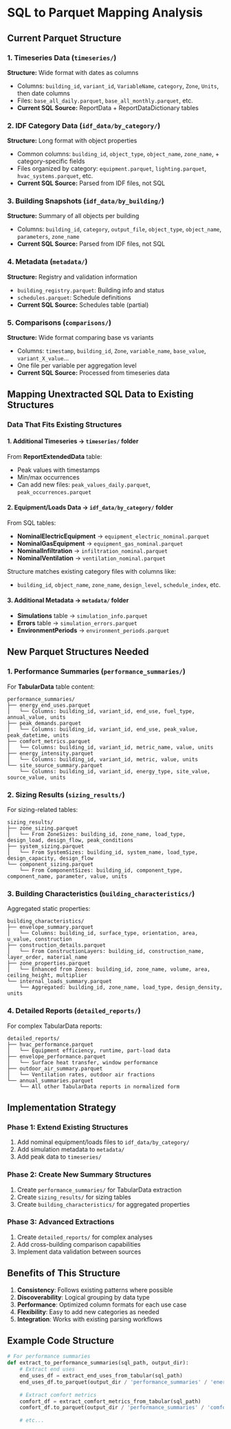 # SQL to Parquet Mapping Analysis

## Current Parquet Structure

### 1. **Timeseries Data** (`timeseries/`)
**Structure:** Wide format with dates as columns
- Columns: `building_id`, `variant_id`, `VariableName`, `category`, `Zone`, `Units`, then date columns
- Files: `base_all_daily.parquet`, `base_all_monthly.parquet`, etc.
- **Current SQL Source:** ReportData + ReportDataDictionary tables

### 2. **IDF Category Data** (`idf_data/by_category/`)
**Structure:** Long format with object properties
- Common columns: `building_id`, `object_type`, `object_name`, `zone_name`, + category-specific fields
- Files organized by category: `equipment.parquet`, `lighting.parquet`, `hvac_systems.parquet`, etc.
- **Current SQL Source:** Parsed from IDF files, not SQL

### 3. **Building Snapshots** (`idf_data/by_building/`)
**Structure:** Summary of all objects per building
- Columns: `building_id`, `category`, `output_file`, `object_type`, `object_name`, `parameters`, `zone_name`
- **Current SQL Source:** Parsed from IDF files, not SQL

### 4. **Metadata** (`metadata/`)
**Structure:** Registry and validation information
- `building_registry.parquet`: Building info and status
- `schedules.parquet`: Schedule definitions
- **Current SQL Source:** Schedules table (partial)

### 5. **Comparisons** (`comparisons/`)
**Structure:** Wide format comparing base vs variants
- Columns: `timestamp`, `building_id`, `Zone`, `variable_name`, `base_value`, `variant_X_value`...
- One file per variable per aggregation level
- **Current SQL Source:** Processed from timeseries data

## Mapping Unextracted SQL Data to Existing Structures

### Data That Fits Existing Structures

#### 1. **Additional Timeseries → `timeseries/` folder**
From **ReportExtendedData** table:
- Peak values with timestamps
- Min/max occurrences
- Can add new files: `peak_values_daily.parquet`, `peak_occurrences.parquet`

#### 2. **Equipment/Loads Data → `idf_data/by_category/` folder**
From SQL tables:
- **NominalElectricEquipment** → `equipment_electric_nominal.parquet`
- **NominalGasEquipment** → `equipment_gas_nominal.parquet`
- **NominalInfiltration** → `infiltration_nominal.parquet`
- **NominalVentilation** → `ventilation_nominal.parquet`

Structure matches existing category files with columns like:
- `building_id`, `object_name`, `zone_name`, `design_level`, `schedule_index`, etc.

#### 3. **Additional Metadata → `metadata/` folder**
- **Simulations** table → `simulation_info.parquet`
- **Errors** table → `simulation_errors.parquet`
- **EnvironmentPeriods** → `environment_periods.parquet`

## New Parquet Structures Needed

### 1. **Performance Summaries** (`performance_summaries/`)
For **TabularData** table content:

```
performance_summaries/
├── energy_end_uses.parquet
│   └── Columns: building_id, variant_id, end_use, fuel_type, annual_value, units
├── peak_demands.parquet
│   └── Columns: building_id, variant_id, end_use, peak_value, peak_datetime, units
├── comfort_metrics.parquet
│   └── Columns: building_id, variant_id, metric_name, value, units
├── energy_intensity.parquet
│   └── Columns: building_id, variant_id, metric, value, units
└── site_source_summary.parquet
    └── Columns: building_id, variant_id, energy_type, site_value, source_value, units
```

### 2. **Sizing Results** (`sizing_results/`)
For sizing-related tables:

```
sizing_results/
├── zone_sizing.parquet
│   └── From ZoneSizes: building_id, zone_name, load_type, design_load, design_flow, peak_conditions
├── system_sizing.parquet
│   └── From SystemSizes: building_id, system_name, load_type, design_capacity, design_flow
└── component_sizing.parquet
    └── From ComponentSizes: building_id, component_type, component_name, parameter, value, units
```

### 3. **Building Characteristics** (`building_characteristics/`)
Aggregated static properties:

```
building_characteristics/
├── envelope_summary.parquet
│   └── Columns: building_id, surface_type, orientation, area, u_value, construction
├── construction_details.parquet
│   └── From ConstructionLayers: building_id, construction_name, layer_order, material_name
├── zone_properties.parquet
│   └── Enhanced from Zones: building_id, zone_name, volume, area, ceiling_height, multiplier
└── internal_loads_summary.parquet
    └── Aggregated: building_id, zone_name, load_type, design_density, units
```

### 4. **Detailed Reports** (`detailed_reports/`)
For complex TabularData reports:

```
detailed_reports/
├── hvac_performance.parquet
│   └── Equipment efficiency, runtime, part-load data
├── envelope_performance.parquet
│   └── Surface heat transfer, window performance
├── outdoor_air_summary.parquet
│   └── Ventilation rates, outdoor air fractions
└── annual_summaries.parquet
    └── All other TabularData reports in normalized form
```

## Implementation Strategy

### Phase 1: Extend Existing Structures
1. Add nominal equipment/loads files to `idf_data/by_category/`
2. Add simulation metadata to `metadata/`
3. Add peak data to `timeseries/`

### Phase 2: Create New Summary Structures
1. Create `performance_summaries/` for TabularData extraction
2. Create `sizing_results/` for sizing tables
3. Create `building_characteristics/` for aggregated properties

### Phase 3: Advanced Extractions
1. Create `detailed_reports/` for complex analyses
2. Add cross-building comparison capabilities
3. Implement data validation between sources

## Benefits of This Structure

1. **Consistency**: Follows existing patterns where possible
2. **Discoverability**: Logical grouping by data type
3. **Performance**: Optimized column formats for each use case
4. **Flexibility**: Easy to add new categories as needed
5. **Integration**: Works with existing parsing workflows

## Example Code Structure

```python
# For performance summaries
def extract_to_performance_summaries(sql_path, output_dir):
    # Extract end uses
    end_uses_df = extract_end_uses_from_tabular(sql_path)
    end_uses_df.to_parquet(output_dir / 'performance_summaries' / 'energy_end_uses.parquet')
    
    # Extract comfort metrics
    comfort_df = extract_comfort_metrics_from_tabular(sql_path)
    comfort_df.to_parquet(output_dir / 'performance_summaries' / 'comfort_metrics.parquet')
    
    # etc...
```